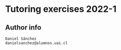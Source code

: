 Tutoring exercises 2022-1
=========================

Author info
-----------

    Daniel Sánchez
    danielsanchez@alumnos.uai.cl